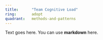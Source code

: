 ```yaml
---
title:      "Team Cognitive Load"
ring:       adopt
quadrant:   methods-and-patterns
---
```


Text goes here. You can use **markdown** here.
